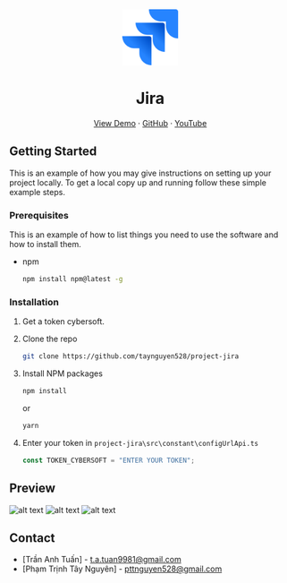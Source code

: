 <a name="readme-top"></a>
<br />

<div align="center">
  <a href="https://github.com/taynguyen528/project-jira">
    <img src="public/image/jira-icon.png" alt="Logo" width="100" height="100">
  </a>
  
  <h1 align="center">Jira</h1>
  
  <p align="center">
    <a href="">View Demo</a>
    ·
    <a href="https://github.com/taynguyen528/project-jira">GitHub</a>
    ·
    <a href="">YouTube</a>
  </p>
</div>

## Getting Started

This is an example of how you may give instructions on setting up your project locally. To get a local copy up and running follow these simple example steps.

### Prerequisites

This is an example of how to list things you need to use the software and how to install them.

-   npm
    ```sh
    npm install npm@latest -g
    ```

### Installation

1. Get a token cybersoft.
2. Clone the repo
    ```sh
    git clone https://github.com/taynguyen528/project-jira
    ```
3. Install NPM packages
    ```sh
    npm install
    ```
    or
    ```sh
    yarn
    ```
4. Enter your token in `project-jira\src\constant\configUrlApi.ts`

    ```js
    const TOKEN_CYBERSOFT = "ENTER YOUR TOKEN";
    ```

## Preview

![alt text](<Untitled 2.png>)
![alt text](Untitled.png)
![alt text](<Untitled 3.png>)

## Contact

-   [Trần Anh Tuấn] - t.a.tuan9981@gmail.com
-   [Phạm Trịnh Tây Nguyên] - pttnguyen528@gmail.com
